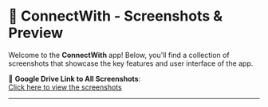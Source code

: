# 📱 ConnectWith - Screenshots & Preview

Welcome to the **ConnectWith** app! Below, you'll find a collection of screenshots that showcase the key features and user interface of the app.

🔗 **Google Drive Link to All Screenshots**:  
[Click here to view the screenshots]([https://drive.google.com/drive/u/0/folders/1VKw-y13MuiKtSZgdut7I3qDuuu9vOQkm](https://drive.google.com/file/d/1Z6pw5QJ3hVCByI7dmHhSvMWa-DCG5pQs/view?usp=sharing))

---
